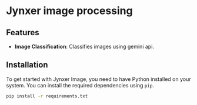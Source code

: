 # Jynxer image processing

## Features

- **Image Classification**: Classifies images using gemini api.

## Installation

To get started with Jynxer Image, you need to have Python installed on your system. You can install the required dependencies using `pip`.

```sh
pip install -r requirements.txt
